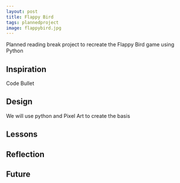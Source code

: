 ```yaml
---
layout: post
title: Flappy Bird
tags: plannedproject
image: flappybird.jpg
---
```


Planned reading break project to recreate the Flappy Bird game using Python

## Inspiration
Code Bullet

## Design 
We will use python and Pixel Art to create the basis

## Lessons

## Reflection

## Future 

